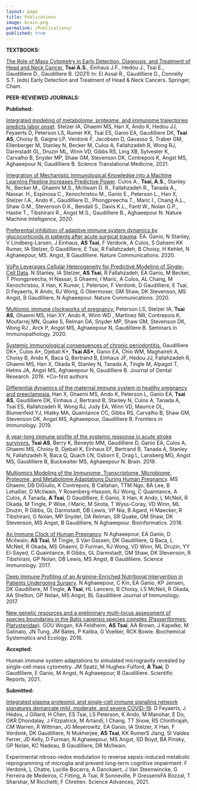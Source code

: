 ```yaml
---
layout: page
title: Publications
image: brain.png
permalink: /Publications/
published: true
---
```

<p class="p1"><strong>TEXTBOOKS:</strong></p>
<p><a href="https://doi.org/10.1007/978-3-030-69859-1_5">The Role of Mass Cytometry in Early Detection, Diagnosis, and Treatment of Head and Neck Cancer.</a>
  <b>Tsai A.S.</b>, Einhaus J.F., Hedou J., Tsai E., Gaudilliere D., Gaudilliere B. (2021) In: El Assal R., Gaudilliere D., Connelly S.T. (eds) Early Detection and Treatment of Head & Neck Cancers. Springer, Cham.

<p class="p1"><strong>PEER-REVIEWED JOURNALS:</strong></p>

<p class="p1"><strong>Published:</strong></p>

<p><a href="https://stm.sciencemag.org/content/13/592/eabd9898.abstract">Integrated modeling of metabolome, proteome, and immunome trajectories predicts labor onset</a>. Stelzer IA, Ghaemi MS, Han X, Ando K, Hedou JJ, Feyaerts D, Peterson LS, Rumer KK, Tsai ES, Ganio EA, Gaudilliere DK, <b>Tsai AS</b>, Choisy B, Gaigne LP, Verdonk F, Jacobsen D, Gavasso S, Traber GM, Ellenberger M, Stanley N, Becker M, Culos A, Fallahzadeh R, Wong RJ, Darmstadt GL, Druzin ML, Winn VD, Gibbs RS, Ling XB, Sylvester K, Carvalho B, Snyder MP, Shaw GM, Stevenson DK, Contrepois K, Angst MS, Aghaeepour N, Gaudilliere B. Science Translational Medicine, 2021. </p>

<p><a href="https://www.nature.com/articles/s42256-020-00232-8">Integration of Mechanistic Immunological Knowledge into a Machine Learning Pipeline Increases Predictive Power</a>. Culos A., <b>Tsai, A.S.</b>, Stanley N., Becker M., Ghaemi M.S., McIlwain D. R., Fallahzadeh R., Tanada A., Nassar. H., Espinosa C., Xenochristou M., Ganio E., Peterson L., Han X, Stelzer I.A., Ando K., Gaudilliere D., Phongpreecha T., Maric I., Chang A.L., Shaw G.M., Stevenson D.K., Bendall S., Davis K.L., Fantl W., Nolan G.P., Hastie T., Tibshirani R., Angst M.S., Gaudilliere B., Aghaeepour N. Nature Machine Intelligence, 2020. </p>

<p><a href="https://www.nature.com/articles/s41467-020-17565-y">Preferential inhibition of adaptive immune system dynamics by glucocorticoids in patients after acute surgical trauma</a>. EA. Ganio, N Stanley, V Lindberg-Larsen, J Einhaus, <b>AS Tsai</b>, F Verdonk, A Culos, S Gahemi KK Rumer, IA Stelzer, D Gaudilliere, E Tsai, R Fallahzadeh, B Choisy, H Kehlet, N Aghaeepour, MS. Angst, B Gaudilliere. Nature Communications. 2020. </p>

<p><a href="https://www.nature.com/articles/s41467-020-17569-8">VoPo Leverages Cellular Heterogeneity for Predictive Modeling of Single-Cell Data</a>. N Stanley, IA Stelzer, <b>AS Tsai</b>, R Fallahzadeh, EA Ganio, M Becker, T Phongpreecha, H Nassar, S Ghaemi, I Maric, A Culos, AL Chang, M Xenochristou, X Han, K Rumer, L Peterson, F Verdonk, D Gaudilliere, E Tsai, D Feyaerts, K Ando, RJ Wong, G Obermoser, GM Shaw, DK Stevenson, MS Angst, B Gaudilliere, N Aghaeepour. Nature Communications. 2020. </p>

<p> <a href="https://doi.org/10.1007/s00281-019-00772-1">Multiomic immune clockworks of pregnancy.</a> Peterson LS, Stelzer IA, <b>Tsai AS</b>, Ghaemi MS, Han XY, Ando K, Winn WD , Martinez NR, Contrepois K, Moufarrej MN, Quake S, Relman DA, Snyder MP, Shaw GM, Stevenson DK, Wong RJ , Arck P, Angst MS, Aghaeepour N, Gaudilliere B. Seminars in Immunopathology. 2020.

<p> <a href="https://journals.sagepub.com/doi/abs/10.1177/0022034519857714">Systemic immunological consequences of chronic periodontitis.</a> Gaudilliere DK*, Culos A*, Djebali K*, <b>Tsai AS*</b>, Ganio EA, Chio WM, Maghaireh A, Choisy B, Ando K, Baca Q, Bertrand B, Einhaus JF, Hedou JJ, Fallahzadeh R, Ghaemi MS, Han X, Okada R, Stanley N, Tanada A, Tingle M, Alpagot T, Helms JA, Angst MS, Aghaeepour N, Gaudilliere B.  Journal of Dental Research. 2019. *Co-first authors </p>

<p> <a href="https://www.frontiersin.org/articles/10.3389/fimmu.2019.01305/abstract">Differential dynamics of the maternal immune system in healthy pregnancy and preeclampsia.</a> Han X, Ghaemi MS, Ando K, Peterson L, Ganio EA, <b>Tsai AS</b>, Gaudilliere DK, Einhaus J, Bertrand B, Stanley N, Culos A, Tanada A, Tsai ES, Rallahzadeh R, Wong RJ, Judy EA, Winn VD, Maurice DL, Blumenfeld YJ, Hlatky MA, Quaintance CC, Gibbs RS, Carvalho B, Shaw GM, Stevenson DK, Angst MS, Aghaeepour, Gaudilliere B.  Frontiers in Immunology. 2019.</p>

<p> <a href="https://academic.oup.com/brain/advance-article/doi/10.1093/brain/awz022/5373058">A year-long immune profile of the systemic response in acute stroke survivors.</a> <b>Tsai AS</b>, Berry K, Beneyto MM, Gaudilliere D, Ganio EA, Culos A, Ghaemi MS, Choisy B, Djebali K, Einhaus EF, Bertrand B, Tanada A, Stanley N, Fallahzadeh R, Baca Q, Quach LN, Osborn E, Drag L, Lansberg MG, Angst MS, Gaudilliere B, Buckwalter MS, Aghaeepour N. Brain. 2019. <p>

<p> <a href="https://academic.oup.com/bioinformatics/advance-article/doi/10.1093/bioinformatics/bty537/5047759">Multiomics Modeling of the Immunome, Transcriptome, Microbiome, Proteome, and Metabolome Adaptations During Human Pregnancy</a>. MS Ghaemi, DB DiGiulio, K Contrepois, B Callahan, TTM Ngo, BA Lee, B Lehallier, D Mcilwain, Y Rosenberg-Hasson, RJ Wong, C Quaintance, A Culos, A Tanada, <b>A Tsai</b>, D Gaudilliere, E Ganio, X Han, K Ando, L McNeil, R Okada, M Tingle, P Wise, I Maric, M Sirota, T Wyss-Coray, VD Winn, ML Druzin, R Gibbs, GL Darmstadt, DB Lewis, VP Nia, B Agard, H Maecker, R Tibshirani, G Nolan, MP Snyder, DA Relman, SR Quake, GM Shaw, DK Stevenson, MS Angst, B Gaudilliere, N Aghaeepour. Bioinformatics. 2018. </p>

<p><a href="http://immunology.sciencemag.org/content/2/15/eaan2946">An Immune Clock of Human Pregnancy</a>. N Aghaeepour, EA Ganio, D Mcilwain, <b>AS Tsai</b>, M Tingle, S Van Gassen, DK Gaudilliere, Q Baca, L McNeil, R Okada, MS Ghaemi, D Furman, RJ Wong, VD Winn, ML Druzin, YY El-Sayed, C Quaintance, R Gibbs, GL Darmstadt, GM Shaw, DK Stevenson, R Tibshirani, GP Nolan, DB Lewis, MS Angst, B Gaudilliere. Science Immunology. 2017. </p>

<p><a href="http://www.jimmunol.org/content/199/6/2171">Deep Immune Profiling of an Arginine-Enriched Nutritional Intervention in Patients Undergoing Surgery</a>. N Aghaeepour, C Kin, EA Ganio, KP Jensen, DK Gaudilliere, M Tingle, <b>A Tsai</b>, HL Lancero, B Choisy, LS McNeil, R Okada, AA Shelton, GP Nolan, MS Angst, BL Gaudilliere Journal of Immunology. 2017. </p>

<p><a href="https://www.sciencedirect.com/science/article/pii/S0305197816300072">New genetic resources and a preliminary multi-locus assessment of species boundaries in the Batis capensis species complex (Passeriformes: Platysteridae)</a>. GOU Wogan, KA Feldheim, <b>AS Tsai</b>, AA Brown, J Kapelke, M Galinato, JN Tung, JM Bates, P Kaliba, G Voelker, RCK Bowie. Biochemical Systematics and Ecology. 2016.</p>

<p class="p1"><strong>Accepted:</strong></p>
<p>Human immune system adaptations to simulated microgravity revealed by single-cell mass cytometry. JM Spatz, M Hughes-Fulford, <b>A Tsai</b>, D Gaudilliere, E Ganio, M Angst, N Aghaeepour, B Gaudilliere. Scientific Reports, 2021.</p>

<p class="p1"><strong>Submitted:</strong></p>
<p><a href="https://www.biorxiv.org/content/10.1101/2021.02.09.430269v1?rss=1">Integrated plasma proteomic and single-cell immune signaling network signatures demarcate mild, moderate, and severe COVID-19</a>. D Feyaerts, J Hédou, J Gillard, H Chen, ES Tsai, LS Peterson, K Ando, M Manohar, E Do, GKR Dhondalay, J Fitzpatrick, M Artandi, I Chang. TT Snow, RS Chinthrajah, CM Warren, R Wittman, JG Meyerowitz, EA Ganio, IA Stelzer, X Han, F Verdonk, DK Gaudilliere, N Mukherjee, <b>AS Tsai</b>, KK RumerS Jiang, SI Valdes Ferrer, JD Kelly, D Furman, N Aghaeepour, MS Angst, SD Boyd, BA Pinsky, GP Nolan, KC Nadeau, B Gaudilliere, DR McIlwain.</p>
  
<p>Experimental nitroso-redox modulation to reverse sepsis-induced metabolic reprogramming of microglia and prevent long-term cognitive impairment. F Verdonk, L Chatre, Lucille Bocarra, A Danckaert, J Van Steenwincke, G Ferreira de Medeiros, C Fitting, A Tsai, R Sonneville, P GressensFA Bozzal, T Sharshar, M Ricchetti, F Chretien. Science Advances, 2021.</p>
